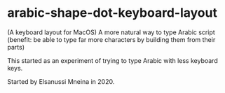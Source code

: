 # arabic-shape-dot-keyboard-layout
(A keyboard layout for MacOS)
 A more natural way to type Arabic script (benefit: be able to type far more characters by building them from their parts)

This started as an experiment of trying to type Arabic with less keyboard keys.

Started by Elsanussi Mneina in 2020.

